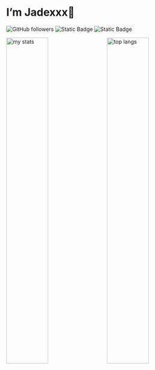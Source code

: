  # I’m Jadexxx👋

![GitHub followers](https://img.shields.io/github/followers/Jadex258?style=for-the-badge&logo=Github&labelColor=black)
![Static Badge](https://img.shields.io/badge/flutter-%2342A5F5?style=for-the-badge&logo=flutter&logoColor=%2342A5F5&labelColor=black)
![Static Badge](https://img.shields.io/badge/Android-%233DDC84%20?style=for-the-badge&logo=Android&logoColor=%233DDC84%20&labelColor=black)



<img alt="my stats" align="left" width="47%" src="https://github-readme-stats.vercel.app/api?username=Jadex258&show_icons=true"/>

<img alt="top langs" align="right" width="47%" src="https://github-readme-stats.vercel.app/api/top-langs/?username=Jadex258&layout=compact"/>
